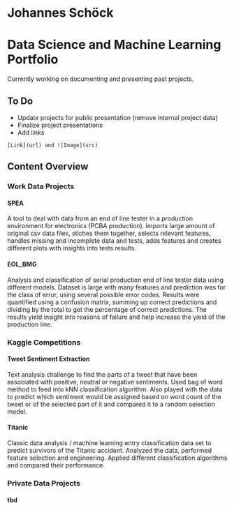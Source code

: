 # Johannes Schöck
# Data Science and Machine Learning Portfolio

Currently working on documenting and presenting past projects.

## To Do
- Update projects for public presentation (remove internal project data)
- Finalize project presentations
- Add links
```
[Link](url) and ![Image](src)
```

## Content Overview

### Work Data Projects
#### SPEA
A tool to deal with data from an end of line tester in a production environment for electronics (PCBA production). Imports large amount of original csv data files, stiches them together, selects relevant features, handles missing and incomplete data and tests, adds features and creates different plots with insights into tests results. 

#### EOL_BMG
Analysis and classification of serial production end of line tester data using different models. Dataset is large with many features and prediction was for the class of error, using several possible error codes. Results were quantified using a confusion matrix, summing up correct predictions and dividing by the total to get the percentage of correct predictions.
The results yield insight into reasons of failure and help increase the yield of the production line.

### Kaggle Competitions
#### Tweet Sentiment Extraction
Text analysis challenge to find the parts of a tweet that have been associated with positive, neutral or negative sentiments. Used bag of word method to feed into kNN classification algorithm. Also played with the data to predict which sentiment would be assigned based on word count of the tweet or of the selected part of it and compared it to a random selection model.

#### Titanic
Classic data analysis / machine learning entry classification data set to predict survivors of the Titanic accident. Analyzed the data, performed feature selection and engineering. Applied different classification algorithms and compared their performance.

### Private Data Projects
#### tbd
